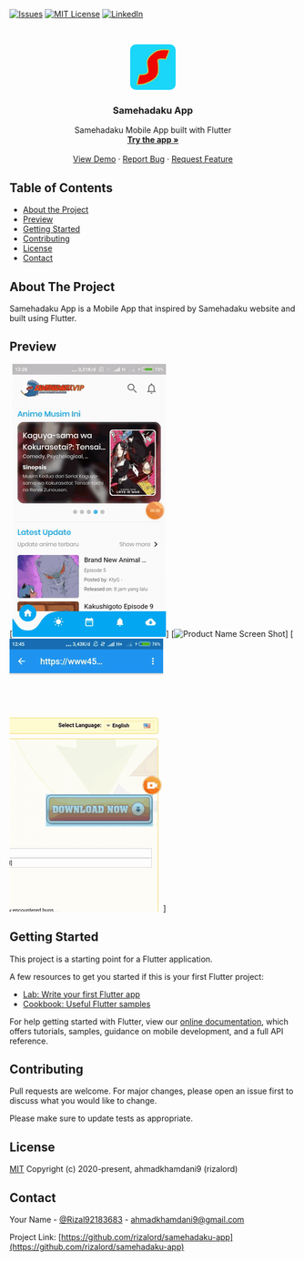 <!--
*** Thanks for checking out this README Template. If you have a suggestion that would
*** make this better, please fork the repo and create a pull request or simply open
*** an issue with the tag "enhancement".
*** Thanks again! Now go create something AMAZING! :D
-->





<!-- PROJECT SHIELDS -->
<!--
*** I'm using markdown "reference style" links for readability.
*** Reference links are enclosed in brackets [ ] instead of parentheses ( ).
*** See the bottom of this document for the declaration of the reference variables
*** for contributors-url, forks-url, etc. This is an optional, concise syntax you may use.
*** https://www.markdownguide.org/basic-syntax/#reference-style-links
-->

[![Issues][issues-shield]][issues-url]
[![MIT License][license-shield]][license-url]
[![LinkedIn][linkedin-shield]][linkedin-url]



<!-- PROJECT LOGO -->
<br />
<p align="center">
  
  <img style="border-radius: 10px" src="assets/app-icon.jpg" alt="Logo" width="80" height="80">

  <h3 align="center">Samehadaku App</h3>

  <p align="center">
    Samehadaku Mobile App built with Flutter
    <br />
    <a href="https://drive.google.com/drive/folders/17AyIAgCLLaB2QbhB3WD6F6nUcZJSDmHU?usp=sharing"><strong>Try the app »</strong></a>
    <br />
    <br />
    <a href="https://drive.google.com/drive/folders/17AyIAgCLLaB2QbhB3WD6F6nUcZJSDmHU?usp=sharing">View Demo</a>
    ·
    <a href="https://github.com/rizalord/samehadaku-app/issues">Report Bug</a>
    ·
    <a href="https://github.com/rizalord/samehadaku-app/issues">Request Feature</a>
  </p>
</p>



<!-- TABLE OF CONTENTS -->
## Table of Contents

* [About the Project](#about-the-project)
* [Preview](#preview)
* [Getting Started](#getting-started)
* [Contributing](#contributing)
* [License](#license)
* [Contact](#contact)



<!-- ABOUT THE PROJECT -->
## About The Project

Samehadaku App is a Mobile App that inspired by Samehadaku website and built using Flutter.

<!-- PREVIEW -->
## Preview
[![Product Name Screen Shot][product-screenshot]]
[![Product Name Screen Shot][product-screenshot2]]
[![Product Name Screen Shot][product-screenshot3]]

<!-- GETTING STARTED -->
## Getting Started

This project is a starting point for a Flutter application.

A few resources to get you started if this is your first Flutter project:

- [Lab: Write your first Flutter app](https://flutter.dev/docs/get-started/codelab)
- [Cookbook: Useful Flutter samples](https://flutter.dev/docs/cookbook)

For help getting started with Flutter, view our
[online documentation](https://flutter.dev/docs), which offers tutorials,
samples, guidance on mobile development, and a full API reference.

<!-- CONTRIBUTE -->
## Contributing
Pull requests are welcome. For major changes, please open an issue first to discuss what you would like to change.

Please make sure to update tests as appropriate.

<!-- LICENSE -->
## License
[MIT](https://choosealicense.com/licenses/mit/)
Copyright (c) 2020-present, ahmadkhamdani9 (rizalord)


<!-- CONTACT -->
## Contact

Your Name - [@Rizal92183683](https://twitter.com/Rizal92183683) - ahmadkhamdani9@gmail.com

Project Link: [https://github.com/rizalord/samehadaku-app](https://github.com/rizalord/samehadaku-app)




<!-- MARKDOWN LINKS & IMAGES -->
<!-- https://www.markdownguide.org/basic-syntax/#reference-style-links -->
[contributors-shield]: https://img.shields.io/github/contributors/othneildrew/Best-README-Template.svg?style=flat-square
[contributors-url]: https://github.com/othneildrew/Best-README-Template/graphs/contributors
[forks-shield]: https://img.shields.io/github/forks/othneildrew/Best-README-Template.svg?style=flat-square
[forks-url]: https://github.com/othneildrew/Best-README-Template/network/members
[stars-shield]: https://img.shields.io/github/stars/othneildrew/Best-README-Template.svg?style=flat-square
[stars-url]: https://github.com/othneildrew/Best-README-Template/stargazers
[issues-shield]: https://img.shields.io/github/issues/othneildrew/Best-README-Template.svg?style=flat-square
[issues-url]: https://github.com/othneildrew/Best-README-Template/issues
[license-shield]: https://img.shields.io/github/license/othneildrew/Best-README-Template.svg?style=flat-square
[license-url]: https://github.com/othneildrew/Best-README-Template/blob/master/LICENSE.txt
[linkedin-shield]: https://img.shields.io/badge/-LinkedIn-black.svg?style=flat-square&logo=linkedin&colorB=555
[linkedin-url]: https://linkedin.com/in/ahmad-khamdani-7a4815169
[product-screenshot]: assets/gif/pertama.gif
[product-screenshot2]: assets/gif/kedua.gif
[product-screenshot3]: assets/gif/ketiga.gif
